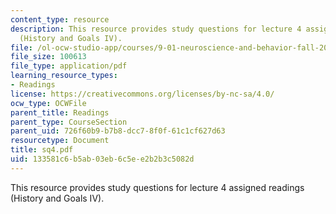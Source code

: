 ```yaml
---
content_type: resource
description: This resource provides study questions for lecture 4 assigned readings
  (History and Goals IV).
file: /ol-ocw-studio-app/courses/9-01-neuroscience-and-behavior-fall-2003/133581c6b5ab03eb6c5ee2b2b3c5082d_sq4.pdf
file_size: 100613
file_type: application/pdf
learning_resource_types:
- Readings
license: https://creativecommons.org/licenses/by-nc-sa/4.0/
ocw_type: OCWFile
parent_title: Readings
parent_type: CourseSection
parent_uid: 726f60b9-b7b8-dcc7-8f0f-61c1cf627d63
resourcetype: Document
title: sq4.pdf
uid: 133581c6-b5ab-03eb-6c5e-e2b2b3c5082d
---
```

This resource provides study questions for lecture 4 assigned readings (History and Goals IV).